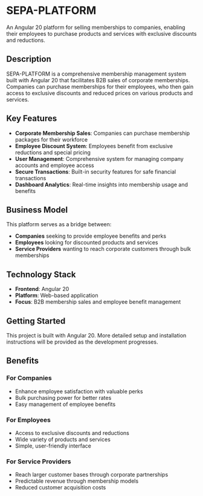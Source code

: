 # SEPA-PLATFORM

An Angular 20 platform for selling memberships to companies, enabling their employees to purchase products and services with exclusive discounts and reductions.

## Description

SEPA-PLATFORM is a comprehensive membership management system built with Angular 20 that facilitates B2B sales of corporate memberships. Companies can purchase memberships for their employees, who then gain access to exclusive discounts and reduced prices on various products and services.

## Key Features

- **Corporate Membership Sales**: Companies can purchase membership packages for their workforce
- **Employee Discount System**: Employees benefit from exclusive reductions and special pricing
- **User Management**: Comprehensive system for managing company accounts and employee access
- **Secure Transactions**: Built-in security features for safe financial transactions
- **Dashboard Analytics**: Real-time insights into membership usage and benefits

## Business Model

This platform serves as a bridge between:
- **Companies** seeking to provide employee benefits and perks
- **Employees** looking for discounted products and services
- **Service Providers** wanting to reach corporate customers through bulk memberships

## Technology Stack

- **Frontend**: Angular 20
- **Platform**: Web-based application
- **Focus**: B2B membership sales and employee benefit management

## Getting Started

This project is built with Angular 20. More detailed setup and installation instructions will be provided as the development progresses.

## Benefits

### For Companies
- Enhance employee satisfaction with valuable perks
- Bulk purchasing power for better rates
- Easy management of employee benefits

### For Employees
- Access to exclusive discounts and reductions
- Wide variety of products and services
- Simple, user-friendly interface

### For Service Providers
- Reach larger customer bases through corporate partnerships
- Predictable revenue through membership models
- Reduced customer acquisition costs
